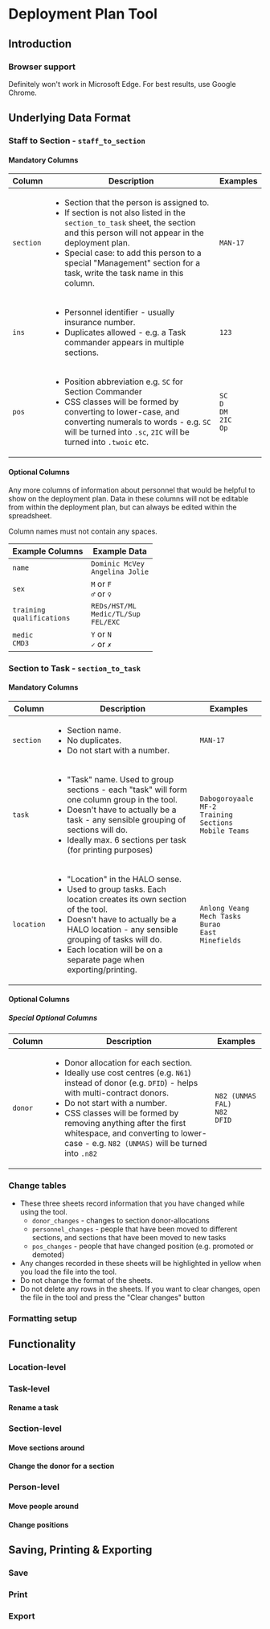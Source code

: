 # Deployment Plan Tool

## Introduction

### Browser support

Definitely won't work in Microsoft Edge. For best results, use Google Chrome.

## Underlying Data Format

### Staff to Section - `staff_to_section`

#### Mandatory Columns

| Column   | Description | Examples |
| ---     | --- | --- |
| `section` | <ul><li>Section that the person is assigned to.</li><li>If section is not also listed in the `section_to_task` sheet, the section and this person will not appear in the deployment plan.</li><li>Special case: to add this person to a special "Management" section for a task, write the task name in this column.</li></ul> | `MAN-17` |
| `ins` | <ul><li>Personnel identifier - usually insurance number.</li><li>Duplicates allowed - e.g. a Task commander appears in multiple sections.</li></ul> | `123`  |  |
| `pos` | <ul><li>Position abbreviation e.g. `SC` for Section Commander</li><li>CSS classes will be formed by converting to lower-case, and converting numerals to words - e.g. `SC` will be turned into `.sc`, `2IC` will be turned into `.twoic` etc.</li></ul> | `SC`<br>`D`<br>`DM`<br>`2IC`<br>`Op` |

#### Optional Columns

Any more columns of information about personnel that would be helpful to show on the deployment plan. Data in these columns will not be editable from within the deployment plan, but can always be edited within the spreadsheet.

Column names must not contain any spaces.

| Example Columns   | Example Data |
| ---     | --- |
| `name` | `Dominic McVey`<br>`Angelina Jolie` |
| `sex` | `M` or `F`<br>`♂` or `♀`  |  |
| `training`<br>`qualifications` | `REDs/HST/ML`<br>`Medic/TL/Sup`<br>`FEL/EXC` |
| `medic`<br>`CMD3` | `Y` or `N`<br>`✓` or `✗` |


### Section to Task - `section_to_task`

#### Mandatory Columns
| Column   | Description | Examples |
| ---     | --- | --- |
| `section` | <ul><li>Section name.</li><li>No duplicates.</li><li>Do not start with a number.</li></ul> | `MAN-17` |
| `task` | <ul><li>"Task" name. Used to group sections - each "task" will form one column group in the tool.</li><li>Doesn't have to actually be a task - any sensible grouping of sections will do.</li><li>Ideally max. 6 sections per task (for printing purposes)</li></ul> | `Dabogoroyaale MF-2`<br>`Training Sections`<br>`Mobile Teams`  |  |
| `location` | <ul><li>"Location" in the HALO sense.</li><li>Used to group tasks. Each location creates its own section of the tool.</li><li>Doesn't have to actually be a HALO location - any sensible grouping of tasks will do.</li><li>Each location will be on a separate page when exporting/printing.</li></ul> | `Anlong Veang`<br>`Mech Tasks`<br>`Burao`<br>`East Minefields` |

#### Optional Columns

##### Special Optional Columns
| Column  | Description | Examples |
| ---     | --- | --- |
| `donor` | <ul><li>Donor allocation for each section.</li><li>Ideally use cost centres (e.g. `N61`) instead of donor (e.g. `DFID`) - helps with multi-contract donors.</li><li>Do not start with a number.</li><li>CSS classes will be formed by removing anything after the first whitespace, and converting to lower-case - e.g. `N82 (UNMAS)` will be turned into `.n82`</li></ul> | `N82 (UNMAS FAL)`<br>`N82`<br>`DFID`<br> |

### Change tables

<ul>
	<li>These three sheets record information that you have changed while using the tool.
    	<ul>
        <li><code>donor_changes</code> - changes to section donor-allocations</li>
        <li><code>personnel_changes</code> - people that have been moved to different sections, and sections that have been moved to new tasks</li>
        <li><code>pos_changes</code> - people that have changed position (e.g. promoted or demoted)</li>
        </ul>
    </li>
    <li>Any changes recorded in these sheets will be highlighted in yellow when you load the file into the tool.</li>
    <li>Do not change the format of the sheets.</li>
    <li>Do not delete any rows in the sheets. If you want to clear changes, open the file in the tool and press the "Clear changes" button</li>
</ul>

### Formatting setup

## Functionality

### Location-level

### Task-level

#### Rename a task

### Section-level

#### Move sections around

#### Change the donor for a section

### Person-level

#### Move people around

#### Change positions

## Saving, Printing & Exporting

### Save

### Print

### Export